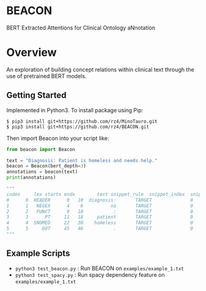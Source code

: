 # BEACON
BERT Extracted Attentions for Clinical Ontology aNnotation

# Overview
An exploration of building concept relations within clinical text
through the use of pretrained BERT models.

## Getting Started

Implemented in Python3. To install package using Pip:

```
$ pip3 install git+https://github.com/rz4/MinoTauro.git
$ pip3 install git+https://github.com/rz4/BEACON.git
```

Then import Beacon into your script like:

```python
from beacon import Beacon

text = "Diagnosis: Patient is homeless and needs help."
beacon = Beacon(bert_depth=3)
annotations = beacon(text)
print(annotations)

"""
index     lex startx endx        text snippet_rule  snippet_index  snippet_startx  snippet_endx                                    snippet_text rels_index          rels_lex
0      0  HEADER      0   10  diagnosis:       TARGET              0               0            46  diagnosis: patient is homeless and needs help.                             
1      1   NEGEX      4    6          no       TARGET              0               0            46  diagnosis: patient is homeless and needs help.        NaN               NaN
2      2   PUNCT      9   10           :       TARGET              0               0            46  diagnosis: patient is homeless and needs help.                             
3      3      PT     11   18     patient       TARGET              0               0            46  diagnosis: patient is homeless and needs help.                             
4      4  SNOMED     22   30    homeless       TARGET              0               0            46  diagnosis: patient is homeless and needs help.      0|3|4  HEADER|PT|SNOMED
5      5     DOT     45   46           .       TARGET              0               0            46  diagnosis: patient is homeless and needs help.                             
"""
```
## Example Scripts

- `python3 test_beacon.py` : Run BEACON on `examples/example_1.txt`
- `python3 test_spacy.py` : Run spacy dependency feature on `examples/example_1.txt`
